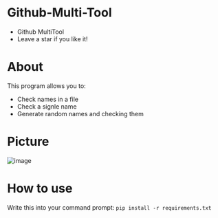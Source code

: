 # Github-Multi-Tool
- Github MultiTool 
- Leave a star if you like it!

# About
This program allows you to:
  - Check names in a file
  - Check a signle name 
  - Generate random names and checking them

# Picture 
![image](https://github.com/user-attachments/assets/bc1fbea7-3fde-42b9-8afb-2c038ce46403)

# How to use
Write this into your command prompt: 
```pip install -r requirements.txt```

